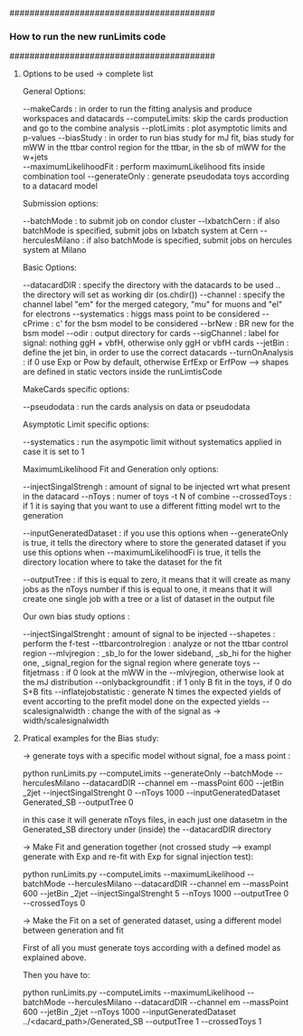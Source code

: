 #########################################
### How to run the new runLimits code ###
#########################################

1) Options to be used -> complete list

   General Options:

   --makeCards : in order to run the fitting analysis and produce workspaces and datacards
   --computeLimits: skip the cards production and go to the combine analysis 
   --plotLimits : plot asymptotic limits and p-values 
   --biasStudy  : in order to run bias study for mJ fit, bias study for mWW in the ttbar control region for the ttbar, in the sb of mWW for the w+jets   
   --maximumLikelihoodFit : perform maximumLikelihood fits inside combination tool
   --generateOnly : generate pseudodata toys according to a datacard model

   
   Submission options:

   --batchMode : to submit job on condor cluster
   --lxbatchCern : if also batchMode is specified, submit jobs on lxbatch system at Cern
   --herculesMilano : if also batchMode is specified, submit jobs on hercules system at Milano


   Basic Options:

   --datacardDIR : specify the directory with the datacards to be used .. the directory will set as working dir (os.chdir())
   --channel     : specify the channel label "em" for the merged category, "mu" for muons and "el" for electrons
   --systematics : higgs mass point to be considered
   --cPrime      : c' for the bsm model to be considered
   --brNew       : BR new for the bsm model
   --odir        : output directory for cards
   --sigChannel  : label for signal: nothing ggH + vbfH, otherwise only ggH or vbfH cards
   --jetBin      : define the jet bin, in order to use the correct datacards
   --turnOnAnalysis : if 0 use Exp or Pow by default, otherwise ErfExp or ErfPow --> shapes are defined in static vectors inside the runLimtisCode


   MakeCards specific options:

   --pseudodata  : run the cards analysis on data or pseudodata

   Asymptotic Limit specific options: 

   --systematics : run the asympotic limit without systematics applied in case it is set to 1

   MaximumLikelihood Fit and Generation only options:

   --injectSingalStrengh : amount of signal to be injected wrt what present in the datacard
   --nToys               : numer of toys -t N of combine
   --crossedToys         : if 1 it is saying that you want to use a different fitting model wrt to the generation

   --inputGeneratedDataset :  if you use this options when --generateOnly is true, it tells the directory where to store the generated dataset
                              if you use this options when --maximumLikelihoodFi is true, it tells the directory location where to take the dataset for the fit

   --outputTree : if this is equal to zero, it means that it will create as many jobs as the nToys number
                  if this is equal to one, it means that it will create one single job with a tree or a list of dataset in the output file

   
   Our own bias study options :
  
   --injectSingalStrenght : amount of signal to be injected
   --shapetes             : perform the f-test
   --ttbarcontrolregion   : analyze or not the ttbar control region
   --mlvjregion           : _sb_lo for the lower sideband, _sb_hi for the higher one, _signal_region for the signal region where generate toys
   --fitjetmass           : if 0 look at the mWW in the --mlvjregion, otherwise look at the mJ distribution
   --onlybackgroundfit    : if 1 only B fit in the toys, if 0 do S+B fits
   --inflatejobstatistic  : generate N times the expected yields of event accorting to the prefit model done on the expected yields
   --scalesignalwidth     : change the with of the signal as -> width/scalesignalwidth 



2) Pratical examples for the Bias study:

   -> generate toys with a specific model without signal, foe a mass point :

      python runLimits.py --computeLimits --generateOnly --batchMode --herculesMilano 
                          --datacardDIR <nome datacard> --channel em --massPoint 600 --jetBin _2jet --injectSingalStrenght 0
                           --nToys 1000 --inputGeneratedDataset Generated_SB --outputTree 0
       
     in this case it will generate nToys files, in each just one datasetm in the Generated_SB directory under (inside) the --datacardDIR directory


   -> Make Fit and generation together (not crossed study --> exampl generate with Exp and re-fit with Exp for signal injection test):

      python runLimits.py --computeLimits --maximumLikelihood --batchMode --herculesMilano 
                          --datacardDIR <nome datacard> --channel em --massPoint 600 --jetBin _2jet --injectSingalStrenght 5
                           --nToys 1000 --outputTree 0 --crossedToys 0


   -> Make the Fit on a set of generated dataset, using a different model between generation and fit 

      First of all you must generate toys according with a defined model as explained above.

      Then you have to:

      python runLimits.py --computeLimits --maximumLikelihood --batchMode --herculesMilano --datacardDIR <nome datacard>
                          --channel em --massPoint 600 --jetBin _2jet  --nToys 1000 --inputGeneratedDataset ../<dacard_path>/Generated_SB --outputTree 1 --crossedToys 1



      
